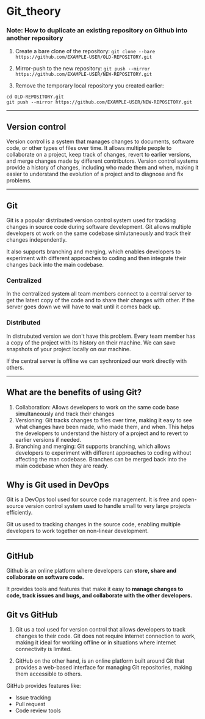 # Git_theory


### Note: How to duplicate an existing repository on Github into another repository

1. Create a bare clone of the repository:
`git clone --bare https://github.com/EXAMPLE-USER/OLD-REPOSITORY.git`

2. Mirror-push to the new repository:
`git push --mirror https://github.com/EXAMPLE-USER/NEW-REPOSITORY.git`

3. Remove the temporary local repository you created earlier:
```
cd OLD-REPOSITORY.git
git push --mirror https://github.com/EXAMPLE-USER/NEW-REPOSITORY.git
```

---

## Version control 

Version control is a system that manages changes to documents, software code, or other types of files over time. It allows multiple people to collaborate on a project, keep track of changes, revert to earlier versions, and merge changes made by different contributors. Version control systems provide a history of changes, including who made them and when, making it easier to understand the evolution of a project and to diagnose and fix problems. 

---

## Git

Git is a popular distributed version control system used for tracking changes in source code during software development. 
Git allows multiple developers ot work on the same codebase simlutaneously and track their changes independently.

It also supports branching and merging, which enables developers to experiment with different approaches to coding and then integrate their changes back into the main codebase.

### **Centralized**

In the centralized system all team members connect to a central server to get the latest copy of the code and to share their changes with other. If the server goes down we will have to wait until it comes back up.

### **Distributed**

In distrubuted version we don't have this problem. Every team member has a copy of the project with its history on their machine. 
We can save snapshots of your project locally on our machine.

If the central server is offline we can sychronized our work directly with others.

--- 

## What are the benefits of using Git?

1. Collaboration: Allows developers to work on the same code base simultaneously and track their changes
2. Versioning: Git tracks changes to files over time, making it easy to see what changes have been made, who made them, and when. This helps the developers to understand the history of a project and to revert to earlier versions if needed.
3. Branching and merging: Git supports branching, which allows developers to experiment with different approaches to coding without affecting the man codebase. Branches can be merged back into the main codebase when they are ready. 


## Why is Git used in DevOps

Git is a DevOps tool used for source code management. It is free and open-source version control system used to handle small to very large projects efficiently.

Git us used to tracking changes in the source code, enabling multiple developers to work together on non-linear development. 


---

## GitHub

Github is an online platform where developers can **store, share and collaborate on software code.**

It provides tools and features that make it easy to **manage changes to code, track issues and bugs, and collaborate with the other developers.**


## Git vs GitHub

1. Git us a tool used for version control that allows developers to track changes to their code. Git does not require internet connection to work, making it ideal for working offline or in situations where internet connectivity is limited.

2. GitHub on the other hand, is an online platform built around Git that provides a web-based interface for managing Git repositories, making them accessible  to others. 

GitHub provides features like:

- Issue tracking
- Pull request
- Code review tools
